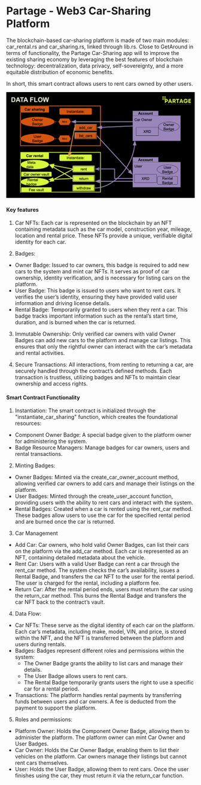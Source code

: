 # Partage - Web3 Car-Sharing Platform

The blockchain-based car-sharing platform is made of two main modules: car_rental.rs and car_sharing.rs, linked through lib.rs. Close to GetAround in terms of functionality, the Partage Car-Sharing app will to improve the existing sharing economy by leveraging the best features of blockchain technology: decentralization, data privacy, self-sovereignty, and a more equitable distribution of economic benefits.

In short, this smart contract allows users to rent cars owned by other users.

![Partage car-sharing data flow](./CarSharing/dataflow.png)

#### Key features

1. Car NFTs: Each car is represented on the blockchain by an NFT containing metadata such as the car model, construction year, mileage, location and rental price. These NFTs provide a unique, verifiable digital identity for each car.

2. Badges:

- Owner Badge: Issued to car owners, this badge is required to add new cars to the system and mint car NFTs. It serves as proof of car ownership, identity verification, and is necessary for listing cars on the platform.
- User Badge: This badge is issued to users who want to rent cars. It verifies the user’s identity, ensuring they have provided valid user information and driving license details.
- Rental Badge: Temporarily granted to users when they rent a car. This badge tracks important information such as the rental’s start time, duration, and is burned when the car is returned.

3. Immutable Ownership: Only verified car owners with valid Owner Badges can add new cars to the platform and manage car listings. This ensures that only the rightful owner can interact with the car’s metadata and rental activities.

4. Secure Transactions: All interactions, from renting to returning a car, are securely handled through the contract’s defined methods. Each transaction is trustless, utilizing badges and NFTs to maintain clear ownership and access rights.

#### Smart Contract Functionality

1. Instantiation:
The smart contract is initialized through the "instantiate_car_sharing" function, which creates the foundational resources:

- Component Owner Badge: A special badge given to the platform owner for administering the system.
- Badge Resource Managers: Manage badges for car owners, users and rental transactions.

2. Minting Badges:

- Owner Badges: Minted via the create_car_owner_account method, allowing verified car owners to add cars and manage their listings on the platform.
- User Badges: Minted through the create_user_account function, providing users with the ability to rent cars and interact with the system.
- Rental Badges: Created when a car is rented using the rent_car method. These badges allow users to use the car for the specified rental period and are burned once the car is returned.

3. Car Management

- Add Car: Car owners, who hold valid Owner Badges, can list their cars on the platform via the add_car method. Each car is represented as an NFT, containing detailed metadata about the vehicle.
- Rent Car: Users with a valid User Badge can rent a car through the rent_car method. The system checks the car’s availability, issues a Rental Badge, and transfers the car NFT to the user for the rental period. The user is charged for the rental, including a platform fee.
- Return Car: After the rental period ends, users must return the car using the return_car method. This burns the Rental Badge and transfers the car NFT back to the contract’s vault.

4. Data Flow:

- Car NFTs: These serve as the digital identity of each car on the platform. Each car’s metadata, including make, model, VIN, and price, is stored within the NFT, and the NFT is transferred between the platform and users during rentals.
- Badges: Badges represent different roles and permissions within the system:
  - The Owner Badge grants the ability to list cars and manage their details.
  - The User Badge allows users to rent cars.
  - The Rental Badge temporarily grants users the right to use a specific car for a rental period.
- Transactions: The platform handles rental payments by transferring funds between users and car owners. A fee is deducted from the payment to support the platform.

5. Roles and permissions:

- Platform Owner: Holds the Component Owner Badge, allowing them to administer the platform. The platform owner can mint Car Owner and User Badges.
- Car Owner: Holds the Car Owner Badge, enabling them to list their vehicles on the platform. Car owners manage their listings but cannot rent cars themselves.
- User: Holds the User Badge, allowing them to rent cars. Once the user finishes using the car, they must return it via the return_car function.
